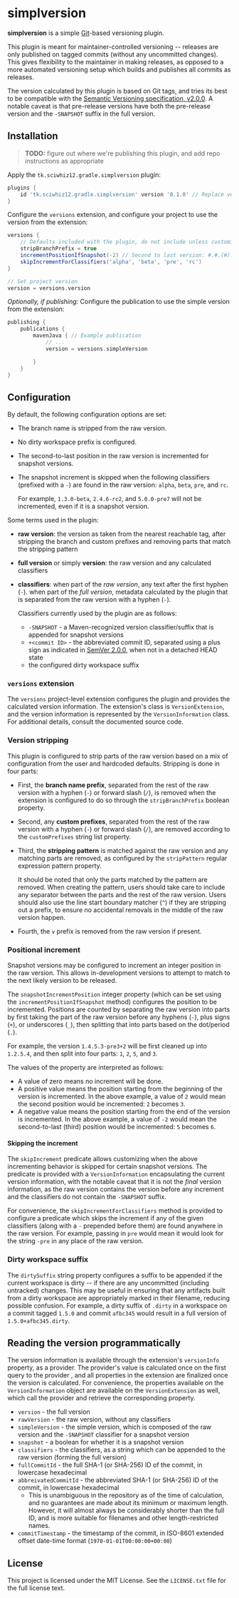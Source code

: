 # simplversion

**simplversion** is a simple [Git][git]-based versioning plugin.

This plugin is meant for maintainer-controlled versioning -- releases are only published on tagged commits (without any
uncommitted changes). This gives flexibility to the maintainer in making releases, as opposed to a more automated 
versioning setup which builds and publishes all commits as releases.

The version calculated by this plugin is based on Git tags, and tries its best to be compatible with the [Semantic 
Versioning  specification, v2.0.0][semver]. A notable caveat is that pre-release versions have both the pre-release 
version and the `-SNAPSHOT` suffix in the full version.

## Installation

> **TODO:** figure out where we're publishing this plugin, and add repo instructions as appropriate

Apply the `tk.sciwhiz12.gradle.simplversion` plugin:
```gradle
plugins {
    id 'tk.sciwhiz12.gradle.simplversion' version '0.1.0' // Replace version with the latest release
}
```

Configure the `versions` extension, and configure your project to use the version from the extension:
```gradle
versions {
    // Defaults included with the plugin, do not include unless customizing
    stripBranchPrefix = true
    incrementPositionIfSnapshot(-2) // Second to last version: #.#.(#).#
    skipIncrementForClassifiers('alpha', 'beta', 'pre', 'rc')
}

// Set project version
version = versions.version
```

_Optionally, if publishing:_ Configure the publication to use the simple version from the extension:
```gradle
publishing {
    publications {
        mavenJava { // Example publication
            // ...
            version = versions.simpleVersion

        }
    }
}
```

## Configuration

By default, the following configuration options are set:

- The branch name is stripped from the raw version.
- No dirty workspace prefix is configured.
- The second-to-last position in the raw version is incremented for snapshot versions.
- The snapshot increment is skipped when the following classifiers (prefixed with a `-`) are found in the raw version: 
  `alpha`, `beta`, `pre`, and `rc`.

  For example, `1.3.0-beta`, `2.4.6-rc2`, and `5.0.0-pre7` will not be incremented, even if it is a snapshot version.

Some terms used in the plugin:

- **raw version**: the version as taken from the nearest reachable tag, after stripping the branch and custom prefixes 
  and removing parts that match the stripping pattern
- **full version** or simply **version**: the raw version and any calculated classifiers
- **classifiers**: when part of the _raw version_, any text after the first hyphen (`-`). when part of the _full version_,
  metadata calculated by the plugin that is separated from the raw version with a hyphen (`-`).

  Classifiers currently used by the plugin are as follows:
    - `-SNAPSHOT` - a Maven-recognized version classifier/suffix that is appended for snapshot versions
    - `+<commit ID>` - the abbreviated commit ID, separated using a plus sign as indicated in [SemVer 2.0.0][semver], when
      not in a detached HEAD state
    - the configured dirty workspace suffix

### `versions` extension

The `versions` project-level extension configures the plugin and provides the calculated version information. The 
extension's class is `VersionExtension`, and the version information is represented by the `VersionInformation` class.
For additional details, consult the documented source code.

### Version stripping

This plugin is configured to strip parts of the raw version based on a mix of configuration from the user and hardcoded
defaults. Stripping is done in four parts:

- First, the **branch name prefix**, separated from the rest of the raw version with a hyphen (`-`) or forward slash (`/`),
  is removed when the extension is configured to do so through the `stripBranchPrefix` boolean property.
- Second, any **custom prefixes**, separated from the rest of the raw version with a hyphen (`-`) or forward slash (`/`), 
  are removed according to the `customPrefixes` string list property.
- Third, the **stripping pattern** is matched against the raw version and any matching parts are removed, as configured
  by the `stripPattern` regular expression pattern property.

  It should be noted that only the parts matched by the pattern are removed. When creating the pattern, users should 
  take care to include any separator between the parts and the rest of the raw version. Users should also use the line 
  start boundary matcher (`^`) if they are stripping out a prefix, to ensure no accidental removals in the middle of the
  raw version happen.
- Fourth, the `v` prefix is removed from the raw version if present. 

### Positional increment

Snapshot versions may be configured to increment an integer position in the raw version. This allows in-development 
versions to attempt to match to the next likely version to be released.

The `snapshotIncrementPosition` integer property (which can be set using the `incrementPositionIfSnapshot` method) 
configures the position to be incremented. Positions are counted by separating the raw version into parts by first 
taking the part of the raw version before any hyphens (`-`), plus signs (`+`), or underscores (`_`), then splitting that
into parts based on the dot/period (`.`).

For example, the version `1.4.5.3-pre3+2` will be first cleaned up into `1.2.5.4`, and then split into four parts: `1`,
`2`, `5`, and `3`.

The values of the property are interpreted as follows:
- A value of zero means no increment will be done.
- A positive value means the position starting from the beginning of the version is incremented. In the above example,
a value of `2` would mean the second position would be incremented: `2` becomes `3`.
- A negative value means the position starting from the end of the version is incremented. In the above example, a value
of `-2` would mean the second-to-last (third) position would be incremented: `5` becomes `6`.

#### Skipping the increment

The `skipIncrement` predicate allows customizing when the above incrementing behavior is skipped for certain snapshot 
versions. The predicate is provided with a `VersionInformation` encapsulating the current version information, with the 
notable caveat that it is not the _final_ version information, as the raw version contains the version before any 
increment and the classifiers do not contain the `-SNAPSHOT` suffix.

For convenience, the `skipIncrementForClassifiers` method is provided to configure a predicate which skips the increment
if any of the given classifiers (along with a `-` prepended before them) are found anywhere in the raw version. For 
example, passing in `pre` would mean it would look for the string `-pre` in any place of the raw version.

### Dirty workspace suffix

The `dirtySuffix` string property configures a suffix to be appended if the current workspace is dirty -- if there are
any uncommitted (including untracked) changes. This may be useful in ensuring that any artifacts built from a dirty
workspace are appropriately marked in their filename, reducing possible confusion. For example, a dirty suffix of 
`.dirty` in a workspace on a commit tagged `1.5.0` and commit `afbc345` would result in a full version of 
`1.5.0+afbc345.dirty`.

## Reading the version programmatically

The version information is available through the extension's `versionInfo` property, as a provider. The provider's value
is calculated once on the first query to the provider , and all properties in the extension are finalized once the 
version is calculated. For convenience, the properties available on the `VersionInformation` object are available on 
the `VersionExtension` as well, which call the provider and retrieve the corresponding property.

- `version` - the full version
- `rawVersion` - the raw version, without any classifiers
- `simpleVersion` - the simple version, which is composed of the raw version and the `-SNAPSHOT` classifier for a 
  snapshot version
- `snapshot` - a boolean for whether it is a snapshot version
- `classifiers` - the classifiers, as a string which can be appended to the raw version (forming the full version)
- `fullCommitId` - the full SHA-1 (or SHA-256) ID of the commit, in lowercase hexadecimal
- `abbreivatedCommitId` - the abbreviated SHA-1 (or SHA-256) ID of the commit, in lowercase hexadecimal
  - This is unambiguous in the repository as of the time of calculation, and no guarantees are made about its minimum 
    or maximum length. However, it will almost always be considerably shorter than the full ID, and is more suitable for
    filenames and other length-restricted names.
- `commitTimestamp` - the timestamp of the commit, in ISO-8601 extended offset date-time format (`1970-01-01T00:00:00+00:00`)

## License

This project is licensed under the MIT License. See the `LICENSE.txt` file for the full license text.

[git]: https://git-scm.com/
[semver]: https://semver.org/spec/v2.0.0.html